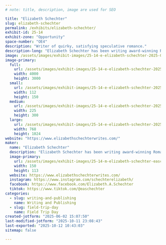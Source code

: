 ```yaml
---
# note: title, description, image are used for SEO

title: "Elizabeth Schechter"
slug: elizabeth-schechter
permalink: /exhibits/elizabeth-schechter/
exhibit-id: 25-14
exhibit-zone: "Opportunity"
space-number: "OE4"
description: "Writer of quirky, satisfying speculative romance."
description-long: "Elizabeth Schechter has been writing award-winning Romantasy since before romantasy was a word. Her writing credits include the award-winning steampunk romance House of Sable Locks, the Celtic fantasy Princes of Air, and 2021 VIVIAN finalist Written in Water."
image: /assets/images/exhibit-images/25-14-e-elizabeth-schechter-2025-02-08-09-25-27-225x300.jpg
image-primary: 
  full:
    url: /assets/images/exhibit-images/25-14-e-elizabeth-schechter-2025-02-08-09-25-27-full.jpg
    width: 4000
    height: 3000
  small:
    url: /assets/images/exhibit-images/25-14-e-elizabeth-schechter-2025-02-08-09-25-27-112x150.jpg
    width: 112
    height: 150
  medium:
    url: /assets/images/exhibit-images/25-14-e-elizabeth-schechter-2025-02-08-09-25-27-225x300.jpg
    width: 225
    height: 300
  large:
    url: /assets/images/exhibit-images/25-14-e-elizabeth-schechter-2025-02-08-09-25-27-768x1024.jpg
    width: 768
    height: 1024
website: "https://www.elizabethschechterwrites.com/"
maker: 
  name: "Elizabeth Schechter"
  description: "Elizabeth Schechter has been writing award-winning Romantasy since before romantasy was a word. Her writing credits include the award-winning steampunk romance House of Sable Locks, the Celtic fantasy Princes of Air, and 2021 VIVIAN finalist Written in Water."
  image-primary:
    url: /assets/images/exhibit-images/25-14-m-elizabeth-schechter-easchechter-logo-rectangle-300x225.png
    width: 150
    height: 113
  website: https://www.elizabethschechterwrites.com/
  instagram: https://www.instagram.com/schechterelizabeth/
  facebook: https://www.facebook.com/Elizabeth.A.Schechter
  tiktok: https://www.tiktok.com/@easchechter
categories: 
  - slug: writing-and-publishing
    name: Writing and Publishing
  - slug: field-trip-day
    name: Field Trip Day
created-jotform: "2025-06-02 15:07:50"
last-modified-jotform: "2025-10-11 23:08:43"
last-exported: "2025-10-12 10:43:03"
sitemap: false

---
```

